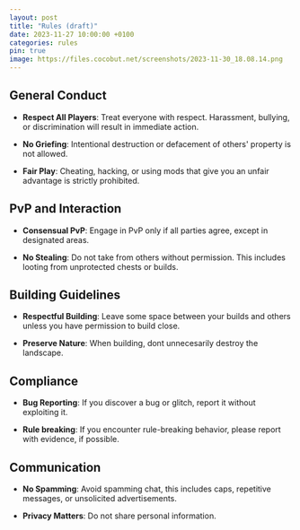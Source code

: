 ```yaml
---
layout: post
title: "Rules (draft)"
date: 2023-11-27 10:00:00 +0100
categories: rules
pin: true
image: https://files.cocobut.net/screenshots/2023-11-30_18.08.14.png
---
```


## General Conduct

- **Respect All Players**: Treat everyone with respect. Harassment, bullying, or discrimination will result in immediate action.

- **No Griefing**: Intentional destruction or defacement of others' property is not allowed.

- **Fair Play**: Cheating, hacking, or using mods that give you an unfair advantage is strictly prohibited.

## PvP and Interaction

- **Consensual PvP**: Engage in PvP only if all parties agree, except in designated areas.

- **No Stealing**: Do not take from others without permission. This includes looting from unprotected chests or builds.

## Building Guidelines

- **Respectful Building**: Leave some space between your builds and others unless you have permission to build close.

- **Preserve Nature**: When building, dont unnecesarily destroy the landscape.

## Compliance

- **Bug Reporting**: If you discover a bug or glitch, report it without exploiting it.

- **Rule breaking**: If you encounter rule-breaking behavior, please report with evidence, if possible.

## Communication

- **No Spamming**: Avoid spamming chat, this includes caps, repetitive messages, or unsolicited advertisements.

- **Privacy Matters**: Do not share personal information.